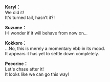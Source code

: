 # 

  
**Karyl：**  
We did it!  
It's turned tail, hasn't it?!  
  
**Suzume：**  
I-I wonder if it will behave from now on...  
  
**Kokkoro：**  
...No, this is merely a momentary ebb in its mood.  
It appears it has yet to settle down completely.  
  
**Pecorine：**  
Let's chase after it!  
It looks like we can go this way!  
